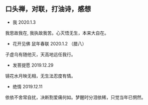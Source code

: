 ## 口头禅，对联，打油诗，感想 

* 我 2020.1.3

我思故我在, 我执故我苦。心灭悟无生，本来大自在。

* 花开见佛 鼠年春联 2020.1.2 （腊八）

子虚乌有随他灭，天高地远任我行。

* 发菩提愿 2019.12.29

镜花水月映无相，无生法忍度有情。

* 绝情 2019.12.11

依依不舍常自扰，决断割爱痛何如。梦醒时分泪依稀，只觉当年已惘然。
